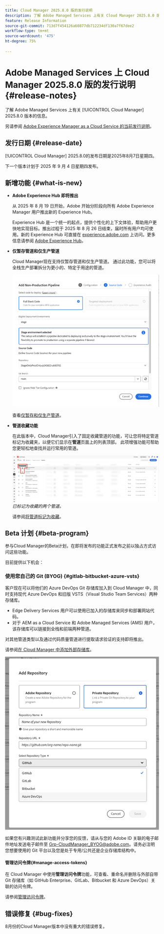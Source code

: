 ```yaml
---
title: Cloud Manager 2025.8.0 版的发行说明
description: 了解 Adobe Managed Services 上有关 Cloud Manager 2025.8.0 版本的信息。
feature: Release Information
source-git-commit: 713d7f454126a60877db712234df130a7f67dee2
workflow-type: tm+mt
source-wordcount: '475'
ht-degree: 75%

---
```


# Adobe Managed Services 上 Cloud Manager 2025.8.0 版的发行说明 {#release-notes}

<!-- RELEASE WIKI  https://wiki.corp.adobe.com/display/DMSArchitecture/Cloud+Manager+2025.04.0+Release -->

了解 Adobe Managed Services 上有关 [!UICONTROL Cloud Manager] 2025.8.0 版本的信息。

另请参阅 [Adobe Experience Manager as a Cloud Service 的当前发行说明](https://experienceleague.adobe.com/zh-hans/docs/experience-manager-cloud-service/content/release-notes/home)。

## 发行日期 {#release-date}

[!UICONTROL Cloud Manager] 2025.8.0的发布日期是2025年8月7日星期四。

<!-- There are no significant new features or bug fixes in the May Cloud Manager release. -->

下一个版本计划于 2025 年 9 月 4 日星期四发布。

<!-- SAVE FOR FUTURE POSSIBLE USE There are no significant new features or bug fixes in the May Cloud Manager release. -->


## 新增功能 {#what-is-new}

* **Adobe Experience Hub 即将推出**

  从 2025 年 8 月 19 日开始，Adobe 开始分阶段向所有 Adobe Experience Manager 用户推出新的 Experience Hub。

  Experience Hub 是一个统一的起点，提供个性化的上下文体验，帮助用户更快地实现目标。推出过程于 2025 年 8 月 26 日结束，届时所有用户均可使用。新的 Experience Hub 可直接在 [experience.adobe.com](https://experience.adobe.com/) 上访问。更多信息请参阅 [Adobe Experience Hub](https://experienceleague.adobe.com/zh-hans/docs/experience-manager-65/content/experience-hub/experience-hub)。

* **仅暂存管道和仅生产管道**

  Cloud Manager现在支持仅暂存管道和仅生产管道。 通过此功能，您可以将全栈生产部署拆分为更小的、特定于用途的管道。<!-- This feature went into GA from Private beta in the June 5, 2025 CM release -->

  ![选择“全栈代码”单选按钮并选择暂存环境的情况下添加非生产管道对话框](/help/release-notes/assets/add-non-production-pipeline.png)

  查看[仅暂存和仅生产管道](/help/using/stage-prod-only.md)。

* **管道收藏功能**

  在此版本中，Cloud Manager引入了固定收藏管道的功能，可让您将特定管道标记为收藏夹，以便它们显示在&#x200B;**管道**&#x200B;页面上的列表顶部。 此项增强功能可帮助您更轻松地查找并运行常用的管道。<!-- CMGR-68293 -->

  ![标记为收藏的管道](/help/release-notes/assets/pipeline-favorites.png) *已标记为收藏的两个管道。*

  请参阅[将管道标记为收藏](/help/using/managing-pipelines.md#pipeline-favorites)。


## Beta 计划 {#beta-program}

参与Cloud Manager的Beta计划，在即将发布的功能正式发布之前以独占方式访问这些功能。

目前提供以下机会：


### 使用您自己的 Git (BYOG) {#gitlab-bitbucket-azure-vsts}

<!-- BOTH CS & AMS -->

客户现在可以将他们的 Azure DevOps Git 存储库加入到 Cloud Manager 中，同时支持现代 Azure DevOps 和旧版 VSTS（Visual Studio Team Services）两种存储库。

* Edge Delivery Services 用户可以使用已加入的存储库来同步和部署网站代码。
* 对于 AEM as a Cloud Service 和 Adobe Managed Services (AMS) 用户，该存储库可以链接到全栈和前端两种管道。

对其他管道类型以及通过代码质量管道进行提取请求验证的支持即将推出。

请参阅[在 Cloud Manager 中添加外部存储库](/help/managing-code/external-repositories.md)。

![添加“存储库”对话框](/help/release-notes/assets/azure-repo.png)

如果您有兴趣测试此新功能并分享您的反馈，请从与您的 Adobe ID 关联的电子邮件地址发送电子邮件至 [Grp-CloudManager_BYOG@adobe.com](mailto:grp-cloudmanager_byog@adobe.com)。请务必注明您想要使用的 Git 平台以及您是处于专用/公共还是企业存储库结构中。

#### 管理访问令牌{#manage-access-tokens}

在 Cloud Manager 中使用&#x200B;**管理访问令牌**&#x200B;功能，可查看、重命名并删除与外部自带 Git 存储库（如 GitHub Enterprise、GitLab、Bitbucket 和 Azure DevOps）关联的访问令牌。

请参阅[管理访问令牌](/help/managing-code/manage-access-tokens.md)。

<!-- If you are interested in testing this new feature and sharing your feedback, send an email to [Grp-CloudManager_BYOG@adobe.com](mailto:grp-cloudmanager_byog@adobe.com) from your email address associated with your Adobe ID. -->

## 错误修复 {#bug-fixes}

8月份的Cloud Manager版本中没有重大的错误修复。

<!--
Known Issues {#known-issues}

* A -->
